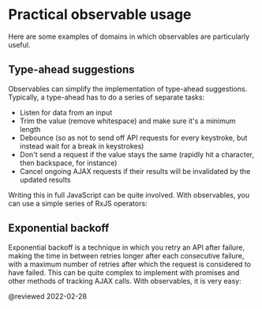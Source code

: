 # Practical observable usage

Here are some examples of domains in which observables are particularly useful.

## Type-ahead suggestions

Observables can simplify the implementation of type-ahead suggestions. Typically, a type-ahead has to do a series of separate tasks:

*   Listen for data from an input
*   Trim the value \(remove whitespace\) and make sure it's a minimum length
*   Debounce \(so as not to send off API requests for every keystroke, but instead wait for a break in keystrokes\)
*   Don't send a request if the value stays the same \(rapidly hit a character, then backspace, for instance\)
*   Cancel ongoing AJAX requests if their results will be invalidated by the updated results

Writing this in full JavaScript can be quite involved. With observables, you can use a simple series of RxJS operators:

<code-example header="Typeahead" path="practical-observable-usage/src/typeahead.ts"></code-example>

## Exponential backoff

Exponential backoff is a technique in which you retry an API after failure, making the time in between retries longer after each consecutive failure, with a maximum number of retries after which the request is considered to have failed. This can be quite complex to implement with promises and other methods of tracking AJAX calls. With observables, it is very easy:

<code-example header="Exponential backoff" path="practical-observable-usage/src/backoff.ts"></code-example>

<!-- links -->

<!-- external links -->

<!-- end links -->

@reviewed 2022-02-28
